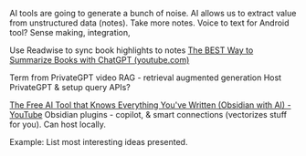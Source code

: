 AI tools are going to generate a bunch of noise.
AI allows us to extract value from unstructured data (notes).
	Take more notes.
		Voice to text for Android tool?
Sense making, integration, 

Use Readwise to sync book highlights to notes
	[The BEST Way to Summarize Books with ChatGPT (youtube.com)](https://www.youtube.com/watch?v=l8VBJ98b5kg)

Term from PrivateGPT video
RAG - retrieval augmented generation
	Host PrivateGPT & setup query APIs?

[The Free AI Tool that Knows Everything You've Written (Obsidian with AI) - YouTube](https://www.youtube.com/watch?v=SG2ozNh-27Y&t=155s)
Obsidian plugins - copilot, & smart connections (vectorizes stuff for you). Can host locally.

Example: List most interesting ideas presented.